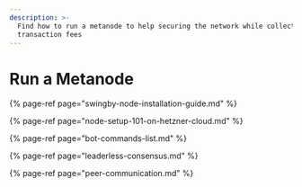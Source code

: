 ```yaml
---
description: >-
  Find how to run a metanode to help securing the network while collecting
  transaction fees
---
```


# Run a Metanode

{% page-ref page="swingby-node-installation-guide.md" %}

{% page-ref page="node-setup-101-on-hetzner-cloud.md" %}

{% page-ref page="bot-commands-list.md" %}

{% page-ref page="leaderless-consensus.md" %}

{% page-ref page="peer-communication.md" %}



